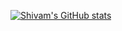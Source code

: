 [![Shivam's GitHub stats](https://github-readme-stats.vercel.app/api?username=shivamnarkar47&show_icons=true&theme=gruvbox)](https://github.com/anuraghazra/github-readme-stats)
